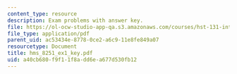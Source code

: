 ```yaml
---
content_type: resource
description: Exam problems with answer key.
file: https://ol-ocw-studio-app-qa.s3.amazonaws.com/courses/hst-131-introduction-to-neuroscience-fall-2005/a40cb680f9f11f8add6ea677d530fb12_hms_8251_ex1_key.pdf
file_type: application/pdf
parent_uid: ac53434e-8778-0ce2-a6c9-11e8fe849a07
resourcetype: Document
title: hms_8251_ex1_key.pdf
uid: a40cb680-f9f1-1f8a-dd6e-a677d530fb12
---
```

